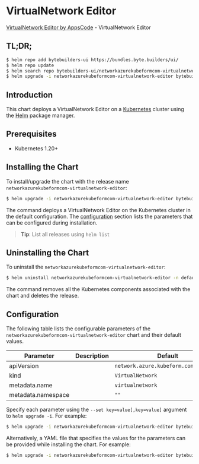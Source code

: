 # VirtualNetwork Editor

[VirtualNetwork Editor by AppsCode](https://byte.builders) - VirtualNetwork Editor

## TL;DR;

```bash
$ helm repo add bytebuilders-ui https://bundles.byte.builders/ui/
$ helm repo update
$ helm search repo bytebuilders-ui/networkazurekubeformcom-virtualnetwork-editor --version=v0.4.18
$ helm upgrade -i networkazurekubeformcom-virtualnetwork-editor bytebuilders-ui/networkazurekubeformcom-virtualnetwork-editor -n default --create-namespace --version=v0.4.18
```

## Introduction

This chart deploys a VirtualNetwork Editor on a [Kubernetes](http://kubernetes.io) cluster using the [Helm](https://helm.sh) package manager.

## Prerequisites

- Kubernetes 1.20+

## Installing the Chart

To install/upgrade the chart with the release name `networkazurekubeformcom-virtualnetwork-editor`:

```bash
$ helm upgrade -i networkazurekubeformcom-virtualnetwork-editor bytebuilders-ui/networkazurekubeformcom-virtualnetwork-editor -n default --create-namespace --version=v0.4.18
```

The command deploys a VirtualNetwork Editor on the Kubernetes cluster in the default configuration. The [configuration](#configuration) section lists the parameters that can be configured during installation.

> **Tip**: List all releases using `helm list`

## Uninstalling the Chart

To uninstall the `networkazurekubeformcom-virtualnetwork-editor`:

```bash
$ helm uninstall networkazurekubeformcom-virtualnetwork-editor -n default
```

The command removes all the Kubernetes components associated with the chart and deletes the release.

## Configuration

The following table lists the configurable parameters of the `networkazurekubeformcom-virtualnetwork-editor` chart and their default values.

|     Parameter      | Description |                     Default                      |
|--------------------|-------------|--------------------------------------------------|
| apiVersion         |             | <code>network.azure.kubeform.com/v1alpha1</code> |
| kind               |             | <code>VirtualNetwork</code>                      |
| metadata.name      |             | <code>virtualnetwork</code>                      |
| metadata.namespace |             | <code>""</code>                                  |


Specify each parameter using the `--set key=value[,key=value]` argument to `helm upgrade -i`. For example:

```bash
$ helm upgrade -i networkazurekubeformcom-virtualnetwork-editor bytebuilders-ui/networkazurekubeformcom-virtualnetwork-editor -n default --create-namespace --version=v0.4.18 --set apiVersion=network.azure.kubeform.com/v1alpha1
```

Alternatively, a YAML file that specifies the values for the parameters can be provided while
installing the chart. For example:

```bash
$ helm upgrade -i networkazurekubeformcom-virtualnetwork-editor bytebuilders-ui/networkazurekubeformcom-virtualnetwork-editor -n default --create-namespace --version=v0.4.18 --values values.yaml
```

